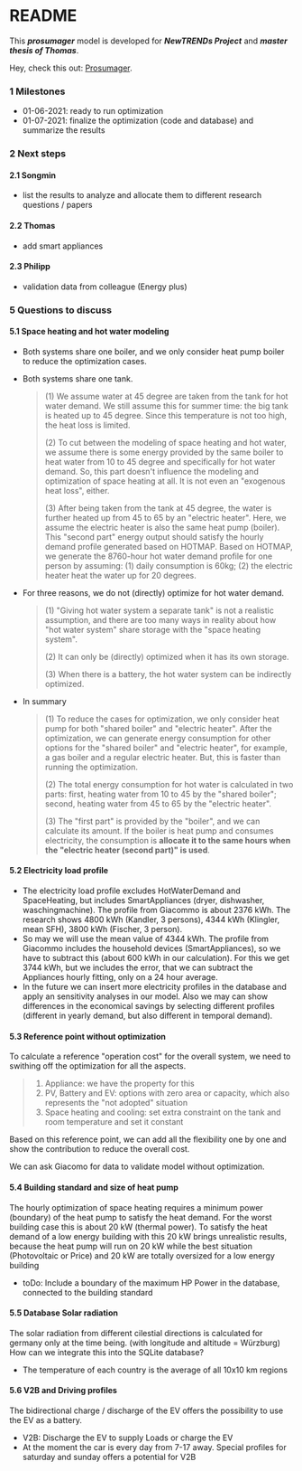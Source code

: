 # README

This ***prosumager*** model is developed for ***NewTRENDs Project*** and ***master thesis of Thomas***.

Hey, check this out: [Prosumager](https://songminyu.github.io/Prosumager/).



### 1 Milestones

- 01-06-2021: ready to run optimization
- 01-07-2021: finalize the optimization (code and database) and summarize the results

### 2 Next steps

#### 2.1 Songmin

- list the results to analyze and allocate them to different research questions / papers

#### 2.2 Thomas

- add smart appliances

#### 2.3 Philipp

- validation data from colleague (Energy plus)

### 5 Questions to discuss

#### 5.1 Space heating and hot water modeling

- Both systems share one boiler, and we only consider heat pump boiler to reduce the optimization cases.

- Both systems share one tank. 

  > (1) We assume water at 45 degree are taken from the tank for hot water demand. We still assume this for summer time: the big tank is heated up to 45 degree. Since this temperature is not too high, the heat loss is limited.
  >
  > (2) To cut between the modeling of space heating and hot water, we assume there is some energy provided by the same boiler to heat water from 10 to 45 degree and specifically for hot water demand. So, this part doesn't influence the modeling and optimization of space heating at all. It is not even an "exogenous heat loss", either. 
  >
  > (3) After being taken from the tank at 45 degree, the water is further heated up from 45 to 65 by an "electric heater". Here, we assume the electric heater is also the same heat pump (boiler). This "second part" energy output should satisfy the hourly demand profile generated based on HOTMAP. Based on HOTMAP, we generate the 8760-hour hot water demand profile for one person by assuming: (1) daily consumption is 60kg; (2) the electric heater heat the water up for 20 degrees.

- For three reasons, we do not (directly) optimize for hot water demand. 

  > (1) "Giving hot water system a separate tank" is not a realistic assumption, and there are too many ways in reality about how "hot water system" share storage with the "space heating system". 
  >
  > (2) It can only be (directly) optimized when it has its own storage. 
  >
  > (3) When there is a battery, the hot water system can be indirectly optimized. 

- In summary

  > (1) To reduce the cases for optimization, we only consider heat pump for both "shared boiler" and "electric heater". After the optimization, we can generate energy consumption for other options for the "shared boiler" and "electric heater", for example, a gas boiler and a regular electric heater. But, this is faster than running the optimization.
  >
  > (2) The total energy consumption for hot water is calculated in two parts: first, heating water from 10 to 45 by the "shared boiler"; second, heating water from 45 to 65 by the "electric heater".
  >
  > (3) The "first part" is provided by the "boiler", and we can calculate its amount. If the boiler is heat pump and consumes electricity, the consumption is **allocate it to the same hours when the "electric heater (second part)" is used**. 

#### 5.2 Electricity load profile

- The electricity load profile excludes HotWaterDemand and SpaceHeating, but includes SmartAppliances (dryer, dishwasher, waschingmachine). The profile from Giacommo is about 2376 kWh. The research shows 4800 kWh (Kandler, 3 persons), 4344 kWh (Klingler, mean SFH), 3800 kWh (Fischer, 3 person). 
- So may we will use the mean value of 4344 kWh. The profile from Giacommo includes the household devices (SmartAppliances), so we have to subtract this (about 600 kWh in our calculation). For this we get 3744 kWh, but we includes the error, that we can subtract the Appliances hourly fitting, only on a 24 hour average. 
- In the future we can insert more electricity profiles in the database and apply an sensitivity analyses in our model. Also we may can show differences in the economical savings by selecting different profiles (different in yearly demand, but also different in temporal demand).

#### 5.3 Reference point without optimization

To calculate a reference "operation cost" for the overall system, we need to swithing off the optimization for all the aspects.

> 1. Appliance: we have the property for this
> 2. PV, Battery and EV: options with zero area or capacity, which also represents the "not adopted" situation
> 3. Space heating and cooling: set extra constraint on the tank and room temperature and set it constant

Based on this reference point, we can add all the flexibility one by one and show the contribution to reduce the overall cost.

We can ask Giacomo for data to validate model without optimization.

#### 5.4 Building standard and size of heat pump

The hourly optimization of space heating requires a minimum power (boundary) of the heat pump to satisfy the heat demand. For the worst building case this is about 20 kW (thermal power). To satisfy the heat demand of a low energy building with this 20 kW brings unrealistic results, because the heat pump will run on 20 kW while the best situation (Photovoltaic or Price) and 20 kW are totally oversized for a low energy building 

- toDo: Include a boundary of the maximum HP Power in the database, connected to the building standard 

#### 5.5 Database Solar radiation
The solar radiation from different cilestial directions is calculated for germany only at the time being. 
(with longitude and altitude = Würzburg) How can we integrate this into the SQLite database?

- The temperature of each country is the average of all 10x10 km regions

#### 5.6 V2B and Driving profiles 
The bidirectional charge / discharge of the EV offers the possibility to use the EV as a battery. 

- V2B: Discharge the EV to supply Loads or charge the EV
- At the moment the car is every day from 7-17 away. Special profiles for saturday and sunday offers a potential for V2B
